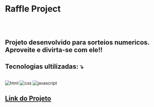 <h1>Raffle Project</h1>
<br>
<br>
<h2>Projeto desenvolvido para sorteios numericos. <br>
  Aproveite e divirta-se com ele!!
</h2>

<h2>Tecnologias ultilizadas: ⤵️ </h2>
<br>
<img src="https://img.shields.io/badge/HTML5-E34F26?style=for-the-badge&logo=html5&logoColor=white" alt="html">
<img src="https://img.shields.io/badge/CSS-239120?&style=for-the-badge&logo=css3&logoColor=white" alt="css">
<img src="https://img.shields.io/badge/JavaScript-F7DF1E?style=for-the-badge&logo=javascript&logoColor=black" alt="javascript">
<br>

<h2>
  <a href="https://walissoncarlosti.github.io/Raffle-Project/"> Link do Projeto </a>
</h2>
<br>

<img href="https://photos.onedrive.com/share/1EA6E9595D42D68D!1015?cid=1EA6E9595D42D68D&resId=1EA6E9595D42D68D!1015&authkey=!ALc-J_ATGnHIFPI&ithint=photo&e=V6WzVI">
